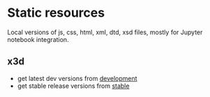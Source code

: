 Static resources
================

Local versions of js, css, html, xml, dtd, xsd files, mostly for Jupyter notebook integration.

x3d
---

 * get latest dev versions from [development](https://x3dom.org/download/dev/)
 * get stable release versions from [stable](https://x3dom.org/download/1.X.X/)
